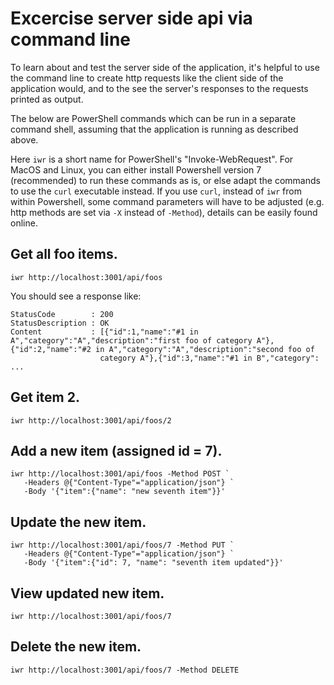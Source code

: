 
# Excercise server side api via command line
To learn about and test the server side of the application, it's helpful to use the command line
to create http requests like the client side of the application would, and to the see the server's
responses to the requests printed as output.

The below are PowerShell commands which can be run in a separate command shell, assuming that
the application is running as described above.

Here `iwr` is a short name for PowerShell's "Invoke-WebRequest". For MacOS and Linux, you
can either install Powershell version 7 (recommended) to run these commands as is, or else
adapt the commands to use the `curl` executable instead. If you use `curl`, instead of `iwr`
from within Powershell, some command parameters will have to be adjusted (e.g. http methods
are set via `-X` instead of `-Method`), details can be easily found online.


## Get all foo items.
```
iwr http://localhost:3001/api/foos
```

You should see a response like:
```
StatusCode        : 200
StatusDescription : OK
Content           : [{"id":1,"name":"#1 in A","category":"A","description":"first foo of category A"},{"id":2,"name":"#2 in A","category":"A","description":"second foo of
                    category A"},{"id":3,"name":"#1 in B","category": ...
```

## Get item 2.
```
iwr http://localhost:3001/api/foos/2
```

## Add a new item (assigned id = 7).
```
iwr http://localhost:3001/api/foos -Method POST `
   -Headers @{"Content-Type"="application/json"} `
   -Body '{"item":{"name": "new seventh item"}}'
```

## Update the new item.
```
iwr http://localhost:3001/api/foos/7 -Method PUT `
   -Headers @{"Content-Type"="application/json"} `
   -Body '{"item":{"id": 7, "name": "seventh item updated"}}'
```

## View updated new item.
```
iwr http://localhost:3001/api/foos/7
```

## Delete the new item.
```
iwr http://localhost:3001/api/foos/7 -Method DELETE
```
